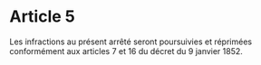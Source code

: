 # Article 5

Les infractions au présent arrêté seront poursuivies et réprimées conformément aux articles 7 et 16 du décret du 9 janvier 1852.
